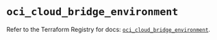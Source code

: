 # `oci_cloud_bridge_environment`

Refer to the Terraform Registry for docs: [`oci_cloud_bridge_environment`](https://registry.terraform.io/providers/hashicorp/oci/7.19.0/docs/resources/cloud_bridge_environment).

